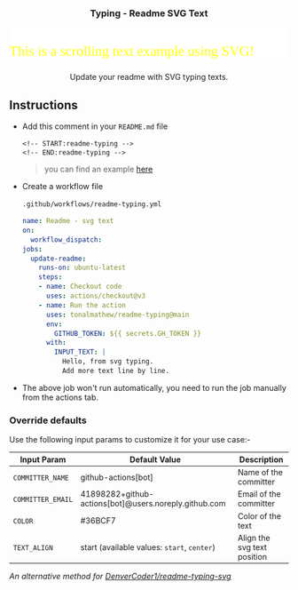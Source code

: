 <h3 align="center">Typing - Readme SVG Text</h3>
<p align="center">
<!-- START:readme-typing -->
<img src="readme-typing.svg" />
<!-- END:readme-typing -->
</p>
<p align="center">Update your readme with SVG typing texts.</p>

</div>

## Instructions

- Add this comment in your `README.md` file

  ```
  <!-- START:readme-typing --> 
  <!-- END:readme-typing -->
  ``` 
  > you can find an example [here](https://github.com/tonalmathew/tonalmathew)

- Create a workflow file

  `.github/workflows/readme-typing.yml`

  ```yml
  name: Readme - svg text
  on:
    workflow_dispatch:
  jobs:
    update-readme:
      runs-on: ubuntu-latest
      steps:
      - name: Checkout code
        uses: actions/checkout@v3
      - name: Run the action
        uses: tonalmathew/readme-typing@main
        env:
          GITHUB_TOKEN: ${{ secrets.GH_TOKEN }}
        with:
          INPUT_TEXT: |
            Hello, from svg typing.
            Add more text line by line.
  ```

- The above job won't run automatically, you need to run the job manually from the actions tab.

### Override defaults

Use the following input params to customize it for your use case:-

| Input Param       | Default Value                                         | Description                                               |
| ----------------- | ----------------------------------------------------- | --------------------------------------------------------- |
| `COMMITTER_NAME`  | github-actions[bot]                                   | Name of the committer                                     |
| `COMMITTER_EMAIL` | 41898282+github-actions[bot]@users.noreply.github.com | Email of the committer                                    |
| `COLOR`           | #36BCF7                                               | Color of the text                                         |
| `TEXT_ALIGN`      | start (available values: `start`, `center`)           | Align the svg text position                               |


_An alternative method for [DenverCoder1/readme-typing-svg](https://github.com/DenverCoder1/readme-typing-svg)_
